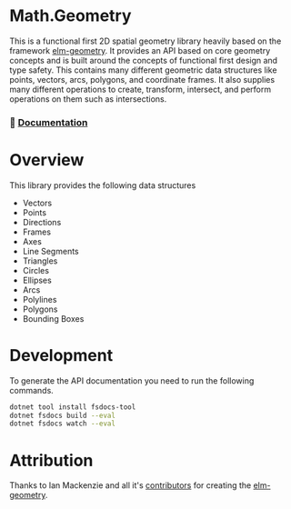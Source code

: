 # Math.Geometry

This is a functional first 2D spatial geometry library heavily based on the
framework [elm-geometry](https://package.elm-lang.org/packages/ianmackenzie/elm-geometry/latest/). It provides an API
based on core geometry concepts and is built around the concepts of functional first design and type safety. This
contains many different geometric data structures like points, vectors, arcs, polygons, and coordinate frames. It also
supplies many different operations to create, transform, intersect, and perform operations on them such as
intersections.

### :closed_book: [Documentation](https://evelios.github.io/Math.Geometry/index.html)

# Overview

This library provides the following data structures

* Vectors
* Points
* Directions
* Frames
* Axes
* Line Segments
* Triangles
* Circles
* Ellipses
* Arcs
* Polylines
* Polygons
* Bounding Boxes

# Development

To generate the API documentation you need to run the following commands.

```bash
dotnet tool install fsdocs-tool
dotnet fsdocs build --eval
dotnet fsdocs watch --eval
```

# Attribution

Thanks to Ian Mackenzie and all it's [contributors](https://github.com/ianmackenzie/elm-geometry/graphs/contributors)
for creating the [elm-geometry](https://package.elm-lang.org/packages/ianmackenzie/elm-geometry/latest/).